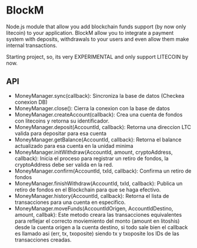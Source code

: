 # BlockM

Node.js module that allow you add blockchain funds support (by now only litecoin) to your application. BlockM allow you to integrate a payment system with deposits, withdrawals to your users and even allow them make internal transactions.

Starting project, so, its very EXPERIMENTAL and only support LITECOIN by now.


## API

 * MoneyManager.sync(callback): Sincroniza la base de datos (Checkea conexion DB)
 * MoneyManager.close(): Cierra la conexion con la base de datos
 * MoneyManager.createAccount(callback): Crea una cuenta de fondos con litecoins y retorna su identificador.
 * MoneyManager.deposit(AccountId, callback): Retorna una direccion LTC valida para depositar para esa cuenta
 * MoneyManager.getBalance(AccountId, callback): Retorna el balance actualizado para esa cuenta en la unidad minima
 * MoneyManager.initWithdraw(AccountId, amount, cryptoAddress, callback): Inicia el proceso para registrar un retiro de fondos, la cryptoAddress debe ser valida en la red.
 * MoneyManager.confirm(AccountId, txId, callback): Confirma un retiro de fondos
 * MoneyManager.finishWithdraw(AccountId, txId, callback): Publica un retiro de fondos en el Blockchain para que se haga efectivo.
 * MoneyManager.history(AccountId, callback): Retorna el lista de transacciones para una cuenta en especifico.
 * MoneyManager.moveFunds(AccountIdOrigen, AccountIdDestino, amount, callbak): Este metodo creara las transacciones equivalentes para reflejar el correcto moviemiento del monto (amount en litoshis) desde la cuenta origen a la cuenta destino, si todo sale bien el callback es llamado asi (err, tx, txoposite) siendo tx y txoposite los IDs de las transacciones creadas.